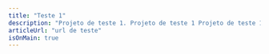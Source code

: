 ```yaml
---
title: "Teste 1"
description: "Projeto de teste 1. Projeto de teste 1 Projeto de teste 1 Projeto de teste 1 Projeto de teste 1 Projeto de teste 1 Projeto de teste 1Projeto de teste 1Projeto de teste 1 Projeto de teste 1Projeto de teste 1 Projeto de teste 1 Projeto de teste 1 Projeto de teste 1 Projeto de teste 1 Projeto de teste 1 Projeto de teste 1 Projeto de teste 1Projeto de teste 1 "
articleUrl: "url de teste"
isOnMain: true
---
```

